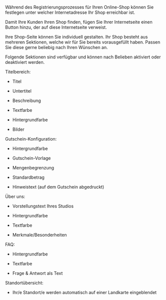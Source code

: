 Während des Registrierungsprozesses für Ihren Online-Shop können Sie festlegen unter welcher Internetadresse Ihr Shop erreichbar ist.

Damit Ihre Kunden Ihren Shop finden, fügen Sie Ihrer Internetseite einen Button hinzu, der auf diese Internetseite verweist.

Ihre Shop-Seite können Sie individuell gestalten. Ihr Shop besteht aus mehreren Sektionen, welche wir für Sie bereits vorausgefüllt haben. Passen Sie diese gerne beliebig nach Ihren Wünschen an.

Folgende Sektionen sind verfügbar und können nach Belieben aktiviert oder deaktiviert werden.

Titelbereich:

- Titel
    
- Untertitel
    
- Beschreibung
    
- Textfarbe
    
- Hintergrundfarbe
    
- Bilder
    

  

Gutschein-Konfiguration:

- Hintergrundfarbe
    

- Gutschein-Vorlage
    
- Mengenbegrenzung
    
- Standardbetrag
    
- Hinweistext (auf dem Gutschein abgedruckt)
    

  

Über uns:

- Vorstellungstext Ihres Studios
    
- Hintergrundfarbe
    
- Textfarbe
    
- Merkmale/Besonderheiten
    

  

FAQ:

- Hintergrundfarbe
    
- Textfarbe
    
- Frage & Antwort als Text
    

  

Standortübersicht:

- Ihr/e Standort/e werden automatisch auf einer Landkarte eingeblendet